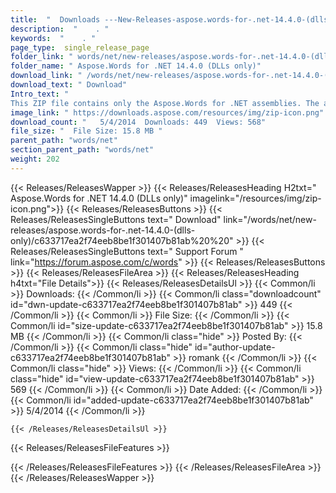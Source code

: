 ```yaml
---
title:  "  Downloads ---New-Releases-aspose.words-for-.net-14.4.0-(dlls-only) . " 
description:  "    . " 
keywords:  "    . " 
page_type:  single_release_page
folder_link: " words/net/new-releases/aspose.words-for-.net-14.4.0-(dlls-only)/"
folder_name: " Aspose.Words for .NET 14.4.0 (DLLs only)"
download_link: " /words/net/new-releases/aspose.words-for-.net-14.4.0-(dlls-only)/c633717ea2f74eeb8be1f301407b81ab"
download_text: " Download"
Intro_text: " 
This ZIP file contains only the Aspose.Words for .NET assemblies. The assembli..."
image_link: " https://downloads.aspose.com/resources/img/zip-icon.png"
download_count: "   5/4/2014  Downloads: 449  Views: 568"
file_size: "  File Size: 15.8 MB "
parent_path: "words/net"
section_parent_path: "words/net"
weight: 202 
---
```


{{< Releases/ReleasesWapper >}}
  {{< Releases/ReleasesHeading H2txt=" Aspose.Words for .NET 14.4.0 (DLLs only)" imagelink="/resources/img/zip-icon.png">}}
  {{< Releases/ReleasesButtons >}}
    {{< Releases/ReleasesSingleButtons text=" Download" link="/words/net/new-releases/aspose.words-for-.net-14.4.0-(dlls-only)/c633717ea2f74eeb8be1f301407b81ab%20%20" >}}
    {{< Releases/ReleasesSingleButtons text=" Support Forum " link="https://forum.aspose.com/c/words" >}}
  {{< Releases/ReleasesButtons >}}
  {{< Releases/ReleasesFileArea >}}
    {{< Releases/ReleasesHeading h4txt="File Details">}}
    {{< Releases/ReleasesDetailsUl >}}
            {{< Common/li  >}} Downloads: {{< /Common/li >}} 
      {{< Common/li class="downloadcount" id="dwn-update-c633717ea2f74eeb8be1f301407b81ab" >}} 449 {{< /Common/li >}} 
      {{< Common/li  >}} File Size: {{< /Common/li >}} 
      {{< Common/li id="size-update-c633717ea2f74eeb8be1f301407b81ab" >}} 15.8 MB {{< /Common/li >}} 
      {{< Common/li  class="hide" >}} Posted By: {{< /Common/li >}} 
      {{< Common/li class="hide" id="author-update-c633717ea2f74eeb8be1f301407b81ab" >}} romank {{< /Common/li >}} 
      {{< Common/li class="hide"  >}} Views: {{< /Common/li >}} 
      {{< Common/li class="hide" id="view-update-c633717ea2f74eeb8be1f301407b81ab" >}} 569 {{< /Common/li >}} 
      {{< Common/li  >}} Date Added: {{< /Common/li >}} 
      {{< Common/li id="added-update-c633717ea2f74eeb8be1f301407b81ab" >}} 5/4/2014 {{< /Common/li >}} 

    {{< /Releases/ReleasesDetailsUl >}}

  {{< Releases/ReleasesFileFeatures >}}
      
  {{< /Releases/ReleasesFileFeatures >}}
 {{< /Releases/ReleasesFileArea >}}
{{< /Releases/ReleasesWapper >}}


